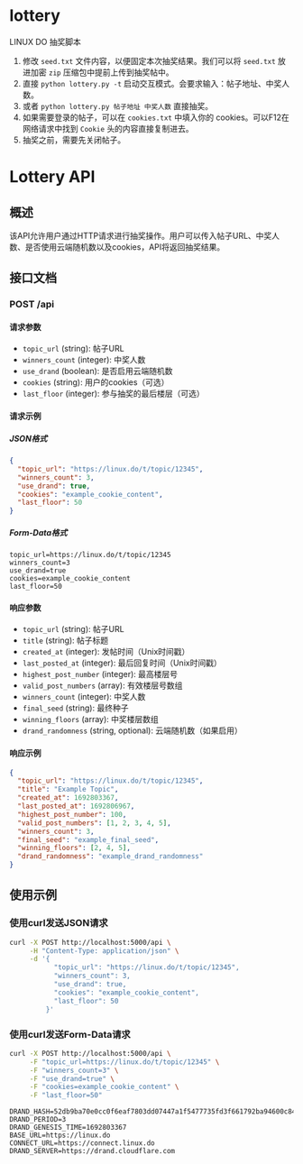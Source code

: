 # lottery
LINUX DO 抽奖脚本

1. 修改 `seed.txt` 文件内容，以便固定本次抽奖结果。我们可以将 `seed.txt` 放进加密 `zip` 压缩包中提前上传到抽奖帖中。
2. 直接 `python lottery.py -t` 启动交互模式。会要求输入：帖子地址、中奖人数。
3. 或者 `python lottery.py 帖子地址 中奖人数` 直接抽奖。
4. 如果需要登录的帖子，可以在 `cookies.txt` 中填入你的 cookies。可以F12在网络请求中找到 `Cookie` 头的内容直接复制进去。
5. 抽奖之前，需要先关闭帖子。

# Lottery API

## 概述

该API允许用户通过HTTP请求进行抽奖操作。用户可以传入帖子URL、中奖人数、是否使用云端随机数以及cookies，API将返回抽奖结果。

## 接口文档

### POST /api

#### 请求参数

- `topic_url` (string): 帖子URL
- `winners_count` (integer): 中奖人数
- `use_drand` (boolean): 是否启用云端随机数
- `cookies` (string): 用户的cookies（可选）
- `last_floor` (integer): 参与抽奖的最后楼层（可选）

#### 请求示例

##### JSON格式

```json
{
  "topic_url": "https://linux.do/t/topic/12345",
  "winners_count": 3,
  "use_drand": true,
  "cookies": "example_cookie_content",
  "last_floor": 50
}
```

##### Form-Data格式

```
topic_url=https://linux.do/t/topic/12345
winners_count=3
use_drand=true
cookies=example_cookie_content
last_floor=50
```

#### 响应参数

- `topic_url` (string): 帖子URL
- `title` (string): 帖子标题
- `created_at` (integer): 发帖时间（Unix时间戳）
- `last_posted_at` (integer): 最后回复时间（Unix时间戳）
- `highest_post_number` (integer): 最高楼层号
- `valid_post_numbers` (array): 有效楼层号数组
- `winners_count` (integer): 中奖人数
- `final_seed` (string): 最终种子
- `winning_floors` (array): 中奖楼层数组
- `drand_randomness` (string, optional): 云端随机数（如果启用）

#### 响应示例

```json
{
  "topic_url": "https://linux.do/t/topic/12345",
  "title": "Example Topic",
  "created_at": 1692803367,
  "last_posted_at": 1692806967,
  "highest_post_number": 100,
  "valid_post_numbers": [1, 2, 3, 4, 5],
  "winners_count": 3,
  "final_seed": "example_final_seed",
  "winning_floors": [2, 4, 5],
  "drand_randomness": "example_drand_randomness"
}
```

## 使用示例

### 使用curl发送JSON请求

```sh
curl -X POST http://localhost:5000/api \
     -H "Content-Type: application/json" \
     -d '{
           "topic_url": "https://linux.do/t/topic/12345",
           "winners_count": 3,
           "use_drand": true,
           "cookies": "example_cookie_content",
           "last_floor": 50
         }'
```

### 使用curl发送Form-Data请求

```sh
curl -X POST http://localhost:5000/api \
     -F "topic_url=https://linux.do/t/topic/12345" \
     -F "winners_count=3" \
     -F "use_drand=true" \
     -F "cookies=example_cookie_content" \
     -F "last_floor=50"
```

```
DRAND_HASH=52db9ba70e0cc0f6eaf7803dd07447a1f5477735fd3f661792ba94600c84e971
DRAND_PERIOD=3
DRAND_GENESIS_TIME=1692803367
BASE_URL=https://linux.do
CONNECT_URL=https://connect.linux.do
DRAND_SERVER=https://drand.cloudflare.com
```